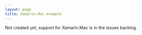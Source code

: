 ```yaml
---
layout: page
title: Xamarin.Mac example
---
```


Not created yet, support for Xamarin.Mac is in the issues backlog.
